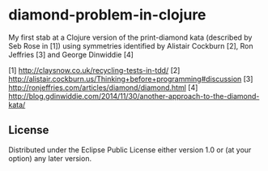 # diamond-problem-in-clojure

My first stab at a Clojure version of the print-diamond kata (described by Seb Rose in [1])
using symmetries identified by Alistair Cockburn [2], Ron Jeffries [3] and George Dinwiddie [4]

[1] http://claysnow.co.uk/recycling-tests-in-tdd/
[2] http://alistair.cockburn.us/Thinking+before+programming#discussion
[3] http://ronjeffries.com/articles/diamond/diamond.html
[4] http://blog.gdinwiddie.com/2014/11/30/another-approach-to-the-diamond-kata/

## License

Distributed under the Eclipse Public License either version 1.0 or (at your option) any later version.
